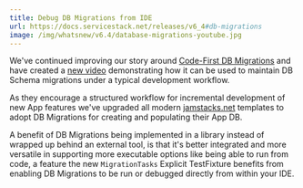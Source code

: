 ```yaml
---
title: Debug DB Migrations from IDE
url: https://docs.servicestack.net/releases/v6_4#db-migrations
image: /img/whatsnew/v6.4/database-migrations-youtube.jpg
---
```


We've continued improving our story around [Code-First DB Migrations](/ormlite/db-migrations) and have created a [new video](https://www.youtube.com/embed/NIVFqute7JQ) demonstrating how it can be used to maintain DB Schema migrations under a typical development workflow.

As they encourage a structured workflow for incremental development of new App features we've upgraded all modern [jamstacks.net](https://jamstacks.net)
templates to adopt DB Migrations for creating and populating their App DB.

A benefit of DB Migrations being implemented in a library instead of wrapped up behind an external tool, is that it's better integrated and more versatile in supporting more executable options like being able to run from code, a feature the new `MigrationTasks` Explicit TestFixture benefits from enabling DB Migrations to be run or debugged directly from within your IDE.
